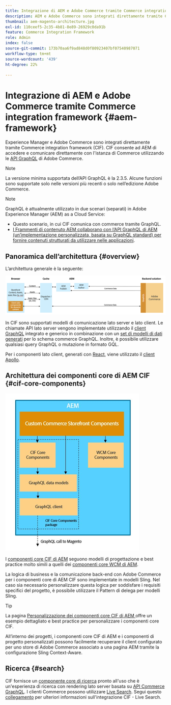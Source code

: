 ```yaml
---
title: Integrazione di AEM e Adobe Commerce tramite Commerce integration framework
description: AEM e Adobe Commerce sono integrati direttamente tramite Commerce integration framework (CIF). CIF consente ad AEM di accedere a un’istanza di Adobe Commerce e comunicare con Adobe Commerce tramite GraphQL. Consente inoltre agli autori di AEM di utilizzare i selettori di prodotti e categorie e la console Prodotti per sfogliare i dati di prodotti e categorie recuperati on-demand da Adobe Commerce. Inoltre, CIF fornisce una vetrina pronta all’uso che può accelerare i progetti di commerce.
thumbnail: aem-magento-architecture.jpg
exl-id: 110ceef5-2c35-4b81-8e89-26929c0da91b
feature: Commerce Integration Framework
role: Admin
index: false
source-git-commit: 173b70aa6f9ad848d0f80923407bf07540987071
workflow-type: tm+mt
source-wordcount: '439'
ht-degree: 22%

---
```


# Integrazione di AEM e Adobe Commerce tramite Commerce integration framework {#aem-framework}

Experience Manager e Adobe Commerce sono integrati direttamente tramite Commerce integration framework (CIF). CIF consente ad AEM di accedere e comunicare direttamente con l&#39;istanza di Commerce utilizzando le [API GraphQL](https://devdocs.magento.com/guides/v2.4/graphql/) di Adobe Commerce.

>[!NOTE]
>
> La versione minima supportata dell’API GraphQL è la 2.3.5. Alcune funzioni sono supportate solo nelle versioni più recenti o solo nell’edizione Adobe Commerce.

>[!NOTE]
>
>GraphQL è attualmente utilizzato in due scenari (separati) in Adobe Experience Manager (AEM) as a Cloud Service:
>
>* Questo scenario, in cui CIF comunica con commerce tramite GraphQL.
>* [I Frammenti di contenuto AEM collaborano con l’API GraphQL di AEM (un’implementazione personalizzata, basata su GraphQL standard) per fornire contenuti strutturati da utilizzare nelle applicazioni](/help/headless/graphql-api/content-fragments.md).

## Panoramica dell’architettura {#overview}

L’architettura generale è la seguente:

![Panoramica dell’architettura CIF ](../assets/AEM_Magento_Architecture.png)

In CIF sono supportati modelli di comunicazione lato server e lato client.
Le chiamate API lato server vengono implementate utilizzando il [client GraphQL](https://github.com/adobe/commerce-cif-graphql-client) integrato e generico in combinazione con un [set di modelli di dati generati](https://github.com/adobe/commerce-cif-magento-graphql) per lo schema commerce GraphQL. Inoltre, è possibile utilizzare qualsiasi query GraphQL o mutazione in formato GQL.

Per i componenti lato client, generati con [React](https://reactjs.org/), viene utilizzato il [client Apollo](https://www.apollographql.com/docs/react/).

## Architettura dei componenti core di AEM CIF {#cif-core-components}

![Architettura dei componenti core CIF di AEM](../assets/cif-component-architecture.jpg)

I [componenti core CIF di AEM](https://github.com/adobe/aem-core-cif-components) seguono modelli di progettazione e best practice molto simili a quelli dei [componenti core WCM di AEM](https://github.com/adobe/aem-core-wcm-components).

La logica di business e la comunicazione back-end con Adobe Commerce per i componenti core di AEM CIF sono implementate in modelli Sling. Nel caso sia necessario personalizzare questa logica per soddisfare i requisiti specifici del progetto, è possibile utilizzare il Pattern di delega per modelli Sling.

>[!TIP]
>
>La pagina [Personalizzazione dei componenti core CIF di AEM ](../customizing/customize-cif-components.md) offre un esempio dettagliato e best practice per personalizzare i componenti core CIF.

All’interno dei progetti, i componenti core CIF di AEM e i componenti di progetto personalizzati possono facilmente recuperare il client configurato per uno store di Adobe Commerce associato a una pagina AEM tramite la configurazione Sling Context-Aware.

## Ricerca {#search}

CIF fornisce un [componente core di ricerca](https://www.aemcomponents.dev/content/core-components-examples/library/commerce/search.html) pronto all&#39;uso che è un&#39;esperienza di ricerca con rendering lato server basata su [API Commerce GraphQL](https://developer.adobe.com/commerce/webapi/graphql/). I clienti Commerce possono utilizzare [Live Search](https://experienceleague.adobe.com/docs/commerce-merchant-services/live-search/guide-overview.html?lang=en). Segui questo [collegamento](/help/commerce-cloud/integrating/live-search-plp.md) per ulteriori informazioni sull&#39;integrazione CIF - Live Search.

